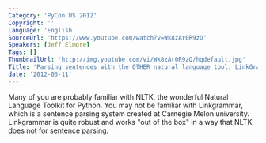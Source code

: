 ```yaml
---
Category: 'PyCon US 2012'
Copyright: ''
Language: 'English'
SourceUrl: 'https://www.youtube.com/watch?v=Wk8zAr0R9zQ'
Speakers: [Jeff Elmore]
Tags: []
ThumbnailUrl: 'http://img.youtube.com/vi/Wk8zAr0R9zQ/hqdefault.jpg'
Title: 'Parsing sentences with the OTHER natural language tool: LinkGrammar'
date: '2012-03-11'
---
```

Many of you are probably familiar with NLTK, the wonderful Natural Language
Toolkit for Python. You may not be familiar with Linkgrammar, which is a
sentence parsing system created at Carnegie Melon university. Linkgrammar is
quite robust and works "out of the box" in a way that NLTK does not for
sentence parsing.
